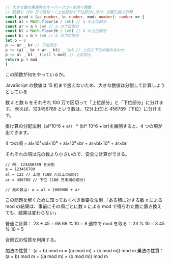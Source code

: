 ```ts
// 大きな数の乗算時のオーバーフローを防ぐ関数
// 数値を 100 万で区切って上位部分と下位部分に分け、分配法則で計算
const prod = (a: number, b: number, mod: number): number => {
const al = Math.floor(a / 1e6) // a の上位部分
const ar = a % 1e6 // a の下位部分
const bl = Math.floor(b / 1e6) // b の上位部分
const br = b % 1e6 // b の下位部分
let p = 0
p += ar _ br // 下位同士
p += (al _ br + ar _ bl) _ 1e6 // 上位と下位の組み合わせ
p += al _ bl _ (1e12 % mod) // 上位同士
return p % mod
}
```

この関数が何をやっているか。

JavaScript の数値は 15 桁まで扱えないため、大きな数値は分割して計算しようとしている

数 a と数 b をそれぞれ 100 万で区切って「上位部分」と「下位部分」に分けます。
例えば、123456789 という数は、123(上位)と 456789（下位）に分けます。

掛け算の分配法則（al*10^6 + ar） * (bl\* 10^6 + br)を展開すると、4 つの項が出てきます。

4 つの項
= al×10⁶×bl×10⁶ + al×10⁶×br + ar×bl×10⁶ + ar×br

それぞれの項は元の数より小さいので、安全に計算ができる。

```
// 例: 123456789 を分割
a = 123456789
al = 123 // 上位 (100 万以上の部分)
ar = 456789 // 下位 (100 万未満の部分)

// 元の数は: a = al × 1000000 + ar
```

この問題を解くために知っておくべき重要な法則
「ある積に対する数 x による mod の結果は、事前にその項ごとに数 x による mod で得られた数に置き換えても、結果は変わらない」

普通に計算：
23 + 45 = 68
68 % 10 = 8
途中で mod を取る：
23 % 10 = 3
45 % 10 = 5

合同式の性質を利用する。

加法の性質：
(a + b) mod m = ((a mod m) + (b mod m)) mod m
乗法の性質：
(a × b) mod m = ((a mod m) × (b mod m)) mod m

